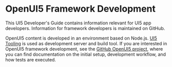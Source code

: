 <!-- loioee8726adfdb34d748ed199f0275472f8 -->

# OpenUI5 Framework Development

This UI5 Developer's Guide contains information relevant for UI5 app developers. Information for framework developers is maintained on GitHub.

OpenUI5 content is developed in an environment based on Node.js. [UI5 Tooling](https://sap.github.io/ui5-tooling/) is used as development server and build tool. If you are interested in OpenUI5 framework development, see the [GitHub OpenUI5 project](https://github.com/SAP/openui5/blob/master/docs/developing.md), where you can find documentation on the initial setup, development workflow, and how tests are executed.

